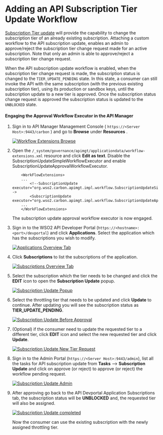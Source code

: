 # Adding an API Subscription Tier Update Workflow

[Subscription Tier update]({{base_path}}/consume/manage-subscription/subscribe-to-an-api/) will provide the capability to change the subscription tier of an already existing subscription. Attaching a custom workflow to the API subscription update, enables an admin to approve/reject the subscription tier change request made for an active subscription. Note that only an admin is able to approve/reject a subscription tier change request.

When the API subscription update workflow is enabled, when the subscription tier change request is made, the subscription status is changed to the `TIER_UPDATE_PENDING` state. In this state, a consumer can still invoke the API with the same subscription (with the previous existing subscription tier), using its production or sandbox keys, until the subscription update to a new tier is approved. Once the subscription status change request is approved the subscription status is updated to the `UNBLOCKED` state.

#### Engaging the Approval Workflow Executor in the API Manager

1.  Sign in to API Manager Management Console ( `https://<Server Host>:9443/carbon` ) and go to **Browse** under **Resources** .

    [![Workflow Extensions Browse]({{base_path}}/assets/img/learn/wf-extensions-browse.png)]({{base_path}}/assets/img/learn/wf-extensions-browse.png)

2.  Open the `/_system/governance/apimgt/applicationdata/workflow-extensions.xml` resource and click **Edit as text**. Disable the SubscriptionUpdateSimpleWorkflowExecutor and enable SubscriptionUpdateApprovalWorkflowExecutor. 
    ``` 
        <WorkFlowExtensions>
        ...
            <!--SubscriptionUpdate executor="org.wso2.carbon.apimgt.impl.workflow.SubscriptionUpdateSimpleWorkflowExecutor"/-->
            <SubscriptionUpdate executor="org.wso2.carbon.apimgt.impl.workflow.SubscriptionUpdateApprovalWorkflowExecutor"/>
        ...
        </WorkFlowExtensions>
    ```

    The subscription update approval workflow executor is now engaged.


3.  Sign in to the WSO2 API Developer Portal (`https://<hostname>:<port>/devportal`) and click **Applications**. Select the application which has the subscriptions you wish to modify.

    [![Applications Overview Tab]({{base_path}}/assets/img/learn/application-overview.png)]({{base_path}}/assets/img/learn/application-overview.png)


4. Click **Subscriptions** to list the subscriptions of the application.
    
    [![Subscriptions Overview Tab]({{base_path}}/assets/img/learn/subscriptions-overview-tab.png)]({{base_path}}/assets/img/learn/subscriptions-overview-tab.png)

     
5.  Select the subscription which the tier needs to be changed and click the **EDIT** icon to open the **Subscription Update** popup.

    [![Subscription Update Popup]({{base_path}}/assets/img/learn/subscription-update-popup-start.png)]({{base_path}}/assets/img/learn/subscription-update-popup-start.png)

6.  Select the throttling tier that needs to be updated and click **Update** to continue. After updating you will see the subscription status as **TIER_UPDATE_PENDING**.

    [![Subscription Update Before Approval]({{base_path}}/assets/img/learn/subscription-update-before-approval.png)]({{base_path}}/assets/img/learn/subscription-update-before-approval.png)
    
7.  (Optional) if the consumer need to update the requested tier to a different tier, click **EDIT** icon and select the new requested tier and click **Update**.
    
    [![Subscription Update New Tier Request]({{base_path}}/assets/img/learn/subscription-update-new-tier-request.png)]({{base_path}}/assets/img/learn/subscription-update-new-tier-request.png)
    
8.  Sign in to the Admin Portal (`https://<Server Host>:9443/admin`), list all the tasks for API subscription update from **Tasks** --> **Subscription Update** and click on approve (or reject) to approve (or reject) the workflow pending request.

    [![Subscription Update Admin]({{base_path}}/assets/img/learn/subscription-update-admin-entry.png)]({{base_path}}/assets/img/learn/subscription-update-admin-entry.png)

9.  After approving go back to the API Devportal Application Subscriptions tab, the subscription status will be **UNBLOCKED** and, the requested tier will also be assigned.
     
    [![Subscription Update completed]({{base_path}}/assets/img/learn/subscription-update-completed.png)]({{base_path}}/assets/img/learn/subscription-update-completed.png)

    Now the consumer can use the existing subscription with the newly assigned throttling tier.

    